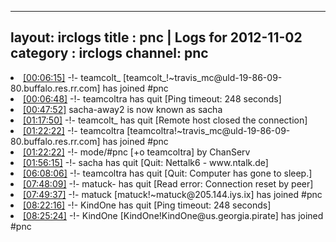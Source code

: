 
---
layout: irclogs
title : pnc | Logs for 2012-11-02
category : irclogs
channel: pnc
---
<li class="logitem"><a href="#00:06:15" name="00:06:15" class="time">[00:06:15]</a> -!- <span class="join">teamcolt_</span> [teamcolt_!~travis_mc@uld-19-86-09-80.buffalo.res.rr.com] has joined #pnc </li>
<li class="logitem"><a href="#00:06:48" name="00:06:48" class="time">[00:06:48]</a> -!- <span class="quit">teamcoltra</span> has quit [Ping timeout: 248 seconds] </li>
<li class="logitem"><a href="#00:47:52" name="00:47:52" class="time">[00:47:52]</a> <span class="nick">sacha-away2</span> is now known as <span class="nick">sacha</span> </li>
<li class="logitem"><a href="#01:17:50" name="01:17:50" class="time">[01:17:50]</a> -!- <span class="quit">teamcolt_</span> has quit [Remote host closed the connection] </li>
<li class="logitem"><a href="#01:22:22" name="01:22:22" class="time">[01:22:22]</a> -!- <span class="join">teamcoltra</span> [teamcoltra!~travis_mc@uld-19-86-09-80.buffalo.res.rr.com] has joined #pnc </li>
<li class="logitem"><a href="#01:22:22" name="01:22:22" class="time">[01:22:22]</a> -!- mode/<span class="mode">#pnc</span> [+o teamcoltra] by ChanServ </li>
<li class="logitem"><a href="#01:56:15" name="01:56:15" class="time">[01:56:15]</a> -!- <span class="quit">sacha</span> has quit [Quit: Nettalk6 - www.ntalk.de] </li>
<li class="logitem"><a href="#06:08:06" name="06:08:06" class="time">[06:08:06]</a> -!- <span class="quit">teamcoltra</span> has quit [Quit: Computer has gone to sleep.] </li>
<li class="logitem"><a href="#07:48:09" name="07:48:09" class="time">[07:48:09]</a> -!- <span class="quit">matuck-</span> has quit [Read error: Connection reset by peer] </li>
<li class="logitem"><a href="#07:49:37" name="07:49:37" class="time">[07:49:37]</a> -!- <span class="join">matuck</span> [matuck!~matuck@205.144.iys.ix] has joined #pnc </li>
<li class="logitem"><a href="#08:22:16" name="08:22:16" class="time">[08:22:16]</a> -!- <span class="quit">KindOne</span> has quit [Ping timeout: 248 seconds] </li>
<li class="logitem"><a href="#08:25:24" name="08:25:24" class="time">[08:25:24]</a> -!- <span class="join">KindOne</span> [KindOne!KindOne@us.georgia.pirate] has joined #pnc </li>


